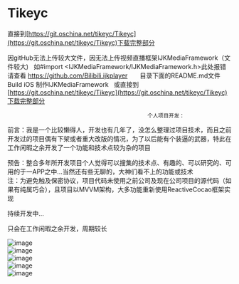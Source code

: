 # Tikeyc

直接到[https://git.oschina.net/tikeyc/Tikeyc](https://git.oschina.net/tikeyc/Tikeyc)下载完整部分     

因gitHub无法上传较大文件，因无法上传视频直播框架IJKMediaFramework（文件较大)   
如#import <IJKMediaFramework/IJKMediaFramework.h>此处报错请查看 https://github.com/Bilibili.ijkplayer      
目录下面的README.md文件Build iOS 制作IJKMediaFramework       
或直接到[https://git.oschina.net/tikeyc/Tikeyc](https://git.oschina.net/tikeyc/Tikeyc)下载完整部分      


                                                个人项目开发：
前言：我是一个比较懒得人，开发也有几年了，没怎么整理过项目技术，而且之前开发过的项目偶有下架或者重大改版的情况，为了以后能有个装逼的武器，特此在工作闲暇之余开发了一个功能和技术点较为杂的项目                

预告：整合多年所开发项目个人觉得可以搜集的技术点、有趣的、可以研究的、可用的于一APP之中...当然还有些无聊的，大神们看不上的功能或技术          
注：为避免触及保密协议，项目代码未使用之前公司及现在公司项目的源代码（如果有纯属巧合），且项目以MVVM架构，大多功能重新使用ReactiveCocao框架实现

持续开发中...

只会在工作闲暇之余开发，周期较长
     
![image](https://github.com/tikeyc/TNinePlaceGridView/raw/master/Tikeyc/ReadMe/screen1.gif)     
![image](https://github.com/tikeyc/TNinePlaceGridView/raw/master/Tikeyc/ReadMe/screen2.gif)     
![image](https://github.com/tikeyc/TNinePlaceGridView/raw/master/Tikeyc/ReadMe/screen3.gif)     
![image](https://github.com/tikeyc/TNinePlaceGridView/raw/master/Tikeyc/ReadMe/screen4.gif)     
![image](https://github.com/tikeyc/TNinePlaceGridView/raw/master/Tikeyc/ReadMe/screen5.gif)     
